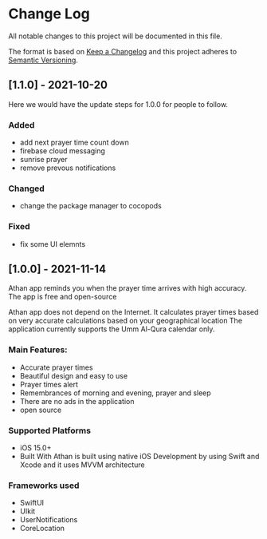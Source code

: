 # Change Log
All notable changes to this project will be documented in this file.
 
The format is based on [Keep a Changelog](http://keepachangelog.com/)
and this project adheres to [Semantic Versioning](http://semver.org/).
 
 
## [1.1.0] - 2021-10-20
  
Here we would have the update steps for 1.0.0 for people to follow.
 
### Added
- add next prayer time count down
- firebase cloud messaging 
- sunrise prayer
- remove prevous notifications 

### Changed
  
- change the package manager to cocopods 
 
### Fixed
 
- fix some UI elemnts 

## [1.0.0] - 2021-11-14
Athan app reminds you when the prayer time arrives with high accuracy. The app is free and open-source

Athan app does not depend on the Internet. It calculates prayer times based on very accurate calculations based on your geographical location The application currently supports the Umm Al-Qura calendar only.

### Main Features:

- Accurate prayer times
- Beautiful design and easy to use
- Prayer times alert
- Remembrances of morning and evening, prayer and sleep
- There are no ads in the application
- open source

### Supported Platforms
- iOS 15.0+
- Built With
Athan is built using native iOS Development by using Swift and Xcode and it uses MVVM architecture

### Frameworks used

- SwiftUI
- UIkit
- UserNotifications
- CoreLocation
